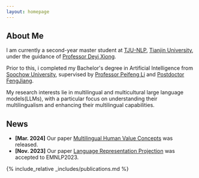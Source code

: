 ```yaml
---
layout: homepage
---
```


## About Me

 I am currently a second-year master student at [TJU-NLP](https://tjunlp-lab.github.io/), [Tianjin University](https://www.tju.edu.cn/), under the guidance of [Professor Deyi Xiong](https://dyxiong.github.io/).

Prior to this, i completed my Bachelor's degree in Artificial Intelligence from [Soochow University](https://www.suda.edu.cn/), supervised by [Professor Peifeng Li](http://web.suda.edu.cn/pfli/list.htm) and [Postdoctor FengJiang](https://fjiangai.github.io/).

My research interests lie in multilingual and multicultural large language models(LLMs), with a particular focus on understanding their multilingualism and enhancing their multilingual capabilities.

## News

- **[Mar. 2024]** Our paper [Multilingual Human Value Concepts](./assets/files/multilingual_concept.pdf) was released.
- **[Nov. 2023]** Our paper [Language Representation Projection](https://aclanthology.org/2023.emnlp-main.226.pdf) was accepted to EMNLP2023.

{% include_relative _includes/publications.md %}

